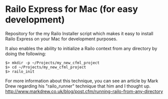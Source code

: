 Railo Express for Mac (for easy development)
=====================

Repository for the my Railo Installer script which makes it easy to install Railo Express on your Mac for development purposes.

It also enables the ability to initialize a Railo context from any directory by doing the following:
```
$> mkdir -p ~/Projects/my_new_cfml_project
$> cd ~/Projects/my_new_cfml_project
$> railo_init
```

For more information about this technique, you can see an article by Mark Drew regarding his "railo_runner" technique that him and I thought up.
http://www.markdrew.co.uk/blog/post.cfm/running-railo-from-any-directory


